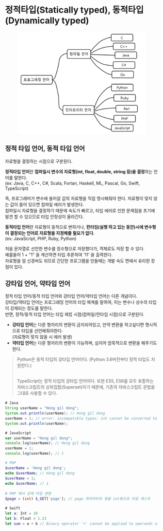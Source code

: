 # 정적타입(Statically typed), 동적타입 (Dynamically typed)

<figure><img src="../../../.gitbook/assets/image (1).png" alt=""><figcaption></figcaption></figure>

## 정적 타입 언어, 동적 타입 언어

자료형을 결정하는 시점으로 구분된다.

&#x20;**정적타입 언어**란 **컴파일시 변수의 자료형(int, float, double, string 등)을 결정**하는 언어를 말한다.\
(ex: Java, C, C++, C#, Scala, Fortan, Haskell, ML, Pascal, Go, Swift, TypeScript)

즉, 프로그래머가 변수에 들어갈 값의 자료형을 직접 명시해줘야 한다. 자료형이 맞지 않는 값이 들어 있으면 컴파일 에러가 발생한다.\
컴파일시 자료형을 결정하기 때문에 속도가 빠르고, 타입 에러로 인한 문제점을 초기에 발견 할 수 있으므로 타입 안정성이 올라간다.

**동적타입 언어**란 자료형이 동적으로 변하거나, **런타임(실행 하고 있는 동안)시에 변수형이 결정되는 언어로 자료형을 지정해줄 필요가 없다.**\
(ex: JavaScript, PHP, Ruby, Python)

처음 문자열로 선언한 변수를 정수형으로 저장했다가, 객체로도 저장 할 수 있다.\
예를들어 1 + "1" 을 계산하면 타입 추론하여 '11' 을 출력한다.\
자료형을 덜 신경써도 되므로 간단한 프로그램을 만들때는 개발 속도 면에서 유리한 장점이 있다.

## 강타입 언어, 약타입 언어

정적 타입 언어/동적 타입 언어와 강타입 언어/약타입 언어는 다른 개념이다.\
강타입/약타입 언어는 프로그래밍 언어의 타입 체계를 말하여, 이는 변수나 상수의 타입이 강제되는 정도를 말한다.\
반면, 정적/동적 타입 언어는 타입 체킹 시점(컴파일/런타임 시점)으로 구분된다.

* **강타입 언어**는 다른 형끼리의 변환이 금지되어있고, 만약 변환을 하고싶다면 명시적으로 타입을 선언해줘야한다.\
  (자료형이 맞지 않을 시 에러 발생)
* **약타입 언어**는 다른 형끼리의 변환이 가능하며, 심지어 암묵적으로 변환을 해주기도 한다.

> Python은 동적 타입의 강타입 언어이다. (Python 3.6버전부터 정적 타입도 지원한다.)
>
> \
> TypeScript는 정적 타입의 강타입 언어이다. 또한 ES5, ES6를 모두 포함하는 자바스크립트의 상위집합(Superset)이기 때문에, 기존의 자바스크립트 문법을 그대로 사용할 수 있다.

```java
# Java
String userName = "Hong gil dong";
System.out.println(userName); // Hong gil dong
userName = 1; // error: incompatible types: int cannot be converted to String
System.out.println(userName);
```

```javascript
# JavaScript
var userName = "Hong gil dong";
console.log(userName); // Hong gil dong
userName = 1;
console.log(userName); // 1
```

```php
# PHP
$userName = 'Hong gil dong';
echo $userName; // Hong gil dong
$userName = 1;
echo $userName; // 1

# PHP 에서 강제 타입 변환
$page = (int) $_GET['page']; // page 파라미터의 형을 int형으로 타입 캐스트

```

```swift
# Swift
let a: Int = 10
let b: Float = 1.23
let sum = a + b // Binary operator '+' cannot be applied to operands of type 'Int' and 'Float'    
```
